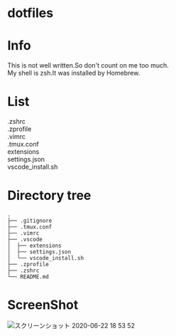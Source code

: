 # dotfiles

# Info
This is not well written.So don't count on me too much.<br>
My shell is zsh.It was installed by Homebrew.

# List
.zshrc<br> .zprofile<br> .vimrc<br> .tmux.conf<br> extensions<br> settings.json<br> vscode_install.sh<br>

# Directory tree
```
.
├── .gitignore
├── .tmux.conf
├── .vimrc
├── .vscode
│  ├── extensions
│  ├── settings.json
│  └── vscode_install.sh
├── .zprofile
├── .zshrc
└── README.md
```
# ScreenShot
![スクリーンショット 2020-06-22 18 53 52](https://user-images.githubusercontent.com/57137136/85274720-4901e880-b4ba-11ea-857d-dd8dd3c96c1e.png)

